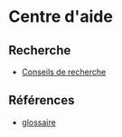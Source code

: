 # Centre d'aide

## Recherche

- [Conseils de recherche](/help/search)

## Références

- [glossaire](/help/glossary)
